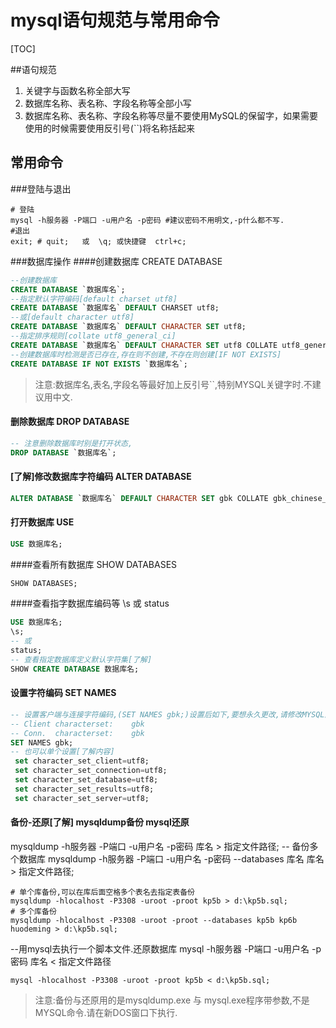 # mysql语句规范与常用命令
[TOC]

##语句规范
1. 关键字与函数名称全部大写
2. 数据库名称、表名称、字段名称等全部小写
3. 数据库名称、表名称、字段名称等尽量不要使用MySQL的保留字，如果需要使用的时候需要使用反引号(``)将名称括起来

## 常用命令
###登陆与退出
```shell
# 登陆
mysql -h服务器 -P端口 -u用户名 -p密码 #建议密码不用明文,-p什么都不写.
#退出
exit; # quit;   或  \q; 或快捷键  ctrl+c; 
```
###数据库操作
####创建数据库 CREATE DATABASE
```sql
--创建数据库
CREATE DATABASE `数据库名`;
--指定默认字符编码[default charset utf8]
CREATE DATABASE `数据库名` DEFAULT CHARSET utf8;
--或[default character utf8]
CREATE DATABASE `数据库名` DEFAULT CHARACTER SET utf8;
--指定排序规则[collate utf8_general_ci]
CREATE DATABASE `数据库名` DEFAULT CHARACTER SET utf8 COLLATE utf8_general_ci;
--创建数据库时检测是否已存在,存在则不创建,不存在则创建[IF NOT EXISTS]
CREATE DATABASE IF NOT EXISTS `数据库名`;
```
>注意:数据库名,表名,字段名等最好加上反引号``,特别MYSQL关键字时.不建议用中文.

#### 删除数据库 DROP DATABASE
```sql
-- 注意删除数据库时别是打开状态,
DROP DATABASE `数据库名`;
```

#### [了解]修改数据库字符编码 ALTER DATABASE
```sql
ALTER DATABASE `数据库名` DEFAULT CHARACTER SET gbk COLLATE gbk_chinese_ci;
```
#### 打开数据库 USE
```sql
USE 数据库名;
```
####查看所有数据库 SHOW DATABASES
```sql
SHOW DATABASES;
```
####查看指字数据库编码等 \s 或 status
```sql
USE 数据库名;
\s; 
-- 或
status;
-- 查看指定数据库定义默认字符集[了解]
SHOW CREATE DATABASE 数据库名;
```
#### 设置字符编码 SET NAMES
```sql
-- 设置客户端与连接字符编码,(SET NAMES gbk;)设置后如下,要想永久更改,请修改MYSQL配置文件或修改数据库.
-- Client characterset:    gbk
-- Conn.  characterset:    gbk
SET NAMES gbk;
-- 也可以单个设置[了解内容]
 set character_set_client=utf8;
 set character_set_connection=utf8;
 set character_set_database=utf8;
 set character_set_results=utf8;
 set character_set_server=utf8;
```
#### 备份-还原[了解] mysqldump备份 mysql还原
mysqldump -h服务器 -P端口 -u用户名 -p密码 库名 > 指定文件路径;
-- 备份多个数据库
mysqldump -h服务器 -P端口 -u用户名 -p密码 --databases 库名 库名 > 指定文件路径;
```shell
# 单个库备份,可以在库后面空格多个表名去指定表备份
mysqldump -hlocalhost -P3308 -uroot -proot kp5b > d:\kp5b.sql;
# 多个库备份
mysqldump -hlocalhost -P3308 -uroot -proot --databases kp5b kp6b huodeming > d:\kp5b.sql;
```
--用mysql去执行一个脚本文件.还原数据库
mysql -h服务器 -P端口 -u用户名 -p密码 库名 < 指定文件路径
```shell
mysql -hlocalhost -P3308 -uroot -proot kp5b < d:\kp5b.sql;
```
>注意:备份与还原用的是mysqldump.exe 与 mysql.exe程序带参数,不是MYSQL命令.请在新DOS窗口下执行.






